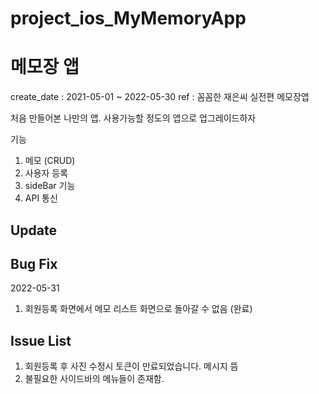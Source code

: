 # project_ios_MyMemoryApp

# 메모장 앱
create_date : 2021-05-01 ~ 2022-05-30
ref : 꼼꼼한 재은씨 실전편 메모장앱

처음 만들어본 나만의 앱. 사용가능할 정도의 앱으로 업그레이드하자
 
기능
 1. 메모 (CRUD)
 2. 사용자 등록
 3. sideBar 기능
 4. API 통신

## Update

## Bug Fix

2022-05-31
1. 회원등록 화면에서 메모 리스트 화면으로 돌아갈 수 없음 (완료)

## Issue List
1. 회원등록 후 사진 수정시 토큰이 만료되었습니다. 메시지 뜸
2. 불필요한 사이드바의 메뉴들이 존재함.


